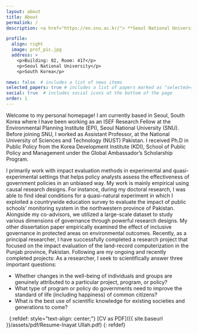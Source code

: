 ```yaml
---
layout: about
title: About
permalink: /
description: <a href="https://en.snu.ac.kr/"> **Seoul National University</a>. 

profile:
  align: right
  image: prof_pic.jpg
  address: >
    <p>Building: 82, Room: 417</p>
    <p>Seoul National University</p>
    <p>South Korea</p>

news: false  # includes a list of news items
selected_papers: true # includes a list of papers marked as "selected={true}"
social: true  # includes social icons at the bottom of the page
order: 1
---
```



Welcome to my personal homepage!
I am currently based in Seoul, South Korea where I have been working as an ISEF Research Fellow at the Environmental Planning Institute (EPI), Seoul National University (SNU). Before joining SNU, I worked as Assistant Professor, at the National University of Sciences and Technology (NUST) Pakistan. I received Ph.D in Public Policy from the Korea Development Institute (KDI), School of Public Policy and Management under the Global Ambassador’s Scholarship Program.

I primarily work with impact evaluation methods in experimental and quasi-experimental settings that helps policy analysts assess the effectiveness of government policies in an unbiased way. My work is mainly empirical using causal research designs. For instance, during my doctoral research, I was able to find ideal conditions for a quasi-natural experiment in which I exploited a countrywide education survey to evaluate the impact of public schools' monitoring system in the northwestern province of Pakistan. Alongside my co-advisors, we utilized a large-scale dataset to study various dimensions of governance through powerful research designs. My other dissertation paper empirically examined the effect of inclusive governance in protected areas on environmental outcomes. Recently, as a principal researcher, I have successfully completed a research project that focused on the impact evaluation of the land-record computerization in the Punjab province, Pakistan.  Following are my ongoing and recently completed projects:
As a researcher, I seek to scientifically answer three important questions: 

* Whether changes in the well-being of individuals and groups are genuinely attributed to a particular project, program, or policy?
* What type of program or policy do governments need to improve the standard of life (including happiness) of common citizens?
* What is the best use of scientific knowledge for existing societies and generations to come?  
  
&nbsp;
{:refdef: style="text-align: center;"}
[CV as PDF]({{ site.baseurl }}/assets/pdf/Resume-Inayat Ullah.pdf) 
{: refdef}
&nbsp;
